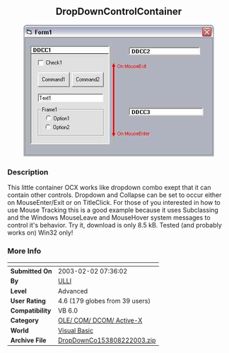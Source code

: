 ﻿<div align="center">

## DropDownControlContainer

<img src="PIC200322735286370.JPG">
</div>

### Description

This little container OCX works like dropdown combo exept that it can contain other controls. Dropdown and Collapse can be set to occur either on MouseEnter/Exit or on TitleClick. For those of you interested in how to use Mouse Tracking this is a good example because it uses Subclassing and the Windows MouseLeave and MouseHover system messages to control it's behavior. Try it, download is only 8.5 kB. Tested (and probably works on) Win32 only!
 
### More Info
 


<span>             |<span>
---                |---
**Submitted On**   |2003-02-02 07:36:02
**By**             |[ULLI](https://github.com/Planet-Source-Code/PSCIndex/blob/master/ByAuthor/ulli.md)
**Level**          |Advanced
**User Rating**    |4.6 (179 globes from 39 users)
**Compatibility**  |VB 6\.0
**Category**       |[OLE/ COM/ DCOM/ Active\-X](https://github.com/Planet-Source-Code/PSCIndex/blob/master/ByCategory/ole-com-dcom-active-x__1-29.md)
**World**          |[Visual Basic](https://github.com/Planet-Source-Code/PSCIndex/blob/master/ByWorld/visual-basic.md)
**Archive File**   |[DropDownCo153808222003\.zip](https://github.com/Planet-Source-Code/ulli-dropdowncontrolcontainer__1-42884/archive/master.zip)









